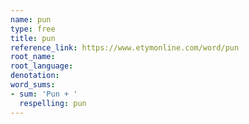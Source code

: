 ```yaml
---
name: pun
type: free
title: pun
reference_link: https://www.etymonline.com/word/pun
root_name: 
root_language: 
denotation: 
word_sums:
- sum: 'Pun + '
  respelling: pun
---
```

